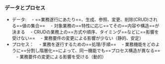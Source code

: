 ### データとプロセス
- データ:
  　- ==業務遂行にあたり==、生成、参照、変更、削除(CRUD)される==値の集合==
  　- 対象業務の==特性に応じ==てその==内容や構造==が決まる
  　- CRUDの業務上の==方式や順序、タイミング==などに==影響を受けない==
  　- 業務要件の変更による影響が少ない（静的、安定）
- プロセス：
  　- 業務を遂行するための==処理/手順==
  　- 業務機能をどのように==分割し階層化==によって、同一機能でも==プロセス構造が異なる==
  　- 業務要件の変更による影響を受ける（動的）